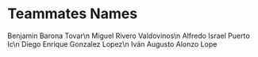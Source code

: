 # Teammates Names

Benjamin Barona Tovar\n Miguel Rivero Valdovinos\n Alfredo Israel Puerto Ic\n Diego Enrique Gonzalez Lopez\n Iván Augusto Alonzo Lope
